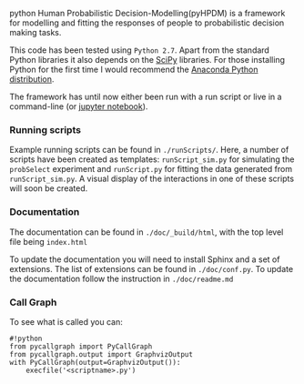 python Human Probabilistic Decision-Modelling(pyHPDM) is a framework for modelling and fitting the responses of people to probabilistic decision making tasks.

This code has been tested using ``Python 2.7``. Apart from the standard Python libraries it also depends on the [SciPy](http://www.scipy.org/) libraries. For those installing Python for the first time I would recommend the [Anaconda Python distribution](https://store.continuum.io/cshop/anaconda/).

The framework has until now either been run with a run script or live in a command-line (or [jupyter notebook](http://jupyter.org/)).

### Running scripts ###
Example running scripts can be found in ``./runScripts/``. Here, a number of scripts have been created as templates: ``runScript_sim.py`` for simulating the ``probSelect`` experiment and ``runScript.py`` for fitting the data generated from ``runScript_sim.py``. A visual display of the interactions in one of these scripts will soon be created.

### Documentation ###
The documentation can be found in ``./doc/_build/html``, with the top level file being ``index.html``

To update the documentation you will need to install Sphinx and a set of extensions. The list of extensions can be found in ``./doc/conf.py``. To update the documentation follow the instruction in ``./doc/readme.md``

### Call Graph ###

To see what is called you can:

```
#!python
from pycallgraph import PyCallGraph
from pycallgraph.output import GraphvizOutput
with PyCallGraph(output=GraphvizOutput()):    
    execfile('<scriptname>.py') 

```